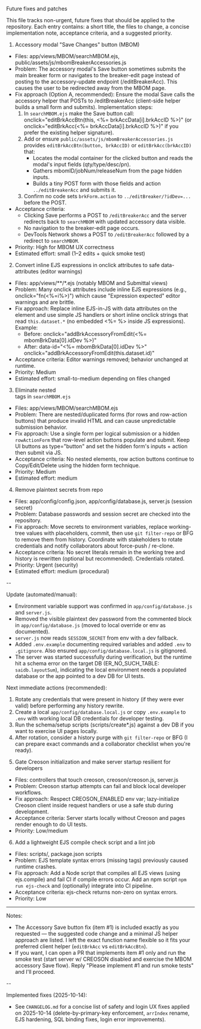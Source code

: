 Future fixes and patches

This file tracks non-urgent, future fixes that should be applied to the repository. Each entry contains: a short title, the files to change, a concise implementation note, acceptance criteria, and a suggested priority.

1) Accessory modal "Save Changes" button (MBOM)
- Files: app/views/MBOM/searchMBOM.ejs, public/assets/js/mbomBreakerAccessories.js
- Problem: The accessory modal's Save button sometimes submits the main breaker form or navigates to the breaker-edit page instead of posting to the accessory-update endpoint (/editBreakerAcc). This causes the user to be redirected away from the MBOM page.
- Fix approach (Option A, recommended): Ensure the modal Save calls the accessory helper that POSTs to /editBreakerAcc (client-side helper builds a small form and submits). Implementation steps:
  1. In `searchMBOM.ejs` make the Save button call: onclick="editBrkAccBtn(this, <%= brkAccData[i].brkAccID %>)" (or onclick="editBrkAcc(<%= brkAccData[i].brkAccID %>)" if you prefer the existing helper signature).
  2. Add or ensure `public/assets/js/mbomBreakerAccessories.js` provides `editBrkAccBtn(button, brkAccID)` or `editBrkAcc(brkAccID)` that:
     - Locates the modal container for the clicked button and reads the modal's input fields (qty/type/desc/pn).
     - Gathers mbomID/jobNum/releaseNum from the page hidden inputs.
     - Builds a tiny POST form with those fields and action `../editBreakerAcc` and submits it.
  3. Confirm no code sets `brkForm.action` to `../editBreaker/?idDev=...` before the POST.
- Acceptance criteria:
  - Clicking Save performs a POST to `/editBreakerAcc` and the server redirects back to `searchMBOM` with updated accessory data visible.
  - No navigation to the breaker-edit page occurs.
  - DevTools Network shows a POST to `/editBreakerAcc` followed by a redirect to `searchMBOM`.
- Priority: High for MBOM UX correctness
- Estimated effort: small (1–2 edits + quick smoke test)


2) Convert inline EJS expressions in onclick attributes to safe data-attributes (editor warnings)
- Files: app/views/**/*.ejs (notably MBOM and Submittal views)
- Problem: Many onclick attributes include inline EJS expressions (e.g., onclick="fn(<%=i%>)") which cause "Expression expected" editor warnings and are brittle.
- Fix approach: Replace inline EJS-in-JS with data attributes on the element and use simple JS handlers or short inline onclick strings that read `this.dataset.*` (no embedded <%= %> inside JS expressions). Example:
  - Before: onclick="addBrkAccessoryFromEdit(<%= mbomBrkData[0].idDev %>)"
  - After: data-id="<%= mbomBrkData[0].idDev %>" onclick="addBrkAccessoryFromEdit(this.dataset.id)"
- Acceptance criteria: Editor warnings removed; behavior unchanged at runtime.
- Priority: Medium
- Estimated effort: small-to-medium depending on files changed

3) Eliminate nested <form> tags in `searchMBOM.ejs`
- Files: app/views/MBOM/searchMBOM.ejs
- Problem: There are nested/duplicated forms (for rows and row-action buttons) that produce invalid HTML and can cause unpredictable submission behavior.
- Fix approach: Use a single form per logical submission or a hidden `rowActionForm` that row-level action buttons populate and submit. Keep UI buttons as type="button" and set the hidden form's inputs + action then submit via JS.
- Acceptance criteria: No nested <form> elements, row action buttons continue to Copy/Edit/Delete using the hidden form technique.
- Priority: Medium
- Estimated effort: medium

4) Remove plaintext secrets from repo
- Files: app/config/config.json, app/config/database.js, server.js (session secret)
- Problem: Database passwords and session secret are checked into the repository.
- Fix approach: Move secrets to environment variables, replace working-tree values with placeholders, commit, then use `git filter-repo` or BFG to remove them from history. Coordinate with stakeholders to rotate credentials and notify collaborators about force-push / re-clone.
- Acceptance criteria: No secret literals remain in the working tree and history is rewritten (optional but recommended). Credentials rotated.
- Priority: Urgent (security)
- Estimated effort: medium (procedural)

--

Update (automated/manual):
- Environment variable support was confirmed in `app/config/database.js` and `server.js`.
- Removed the visible plaintext dev password from the commented block in `app/config/database.js` (moved to local override or env as documented).
- `server.js` now reads `SESSION_SECRET` from env with a dev fallback.
- Added `.env.example` documenting required variables and added `.env` to `.gitignore`. Also ensured `app/config/database.local.js` is gitignored.
- The server was started successfully during verification, but the runtime hit a schema error on the target DB (ER_NO_SUCH_TABLE: `saidb.layoutSum`), indicating the local environment needs a populated database or the app pointed to a dev DB for UI tests.

Next immediate actions (recommended):
1. Rotate any credentials that were present in history (if they were ever valid) before performing any history rewrite.
2. Create a local `app/config/database.local.js` or copy `.env.example` to `.env` with working local DB credentials for developer testing.
3. Run the schema/setup scripts (scripts/create*.js) against a dev DB if you want to exercise UI pages locally.
4. After rotation, consider a history purge with `git filter-repo` or BFG (I can prepare exact commands and a collaborator checklist when you're ready).


5) Gate Creoson initialization and make server startup resilient for developers
- Files: controllers that touch creoson, creoson/creoson.js, server.js
- Problem: Creoson startup attempts can fail and block local developer workflows.
- Fix approach: Respect CREOSON_ENABLED env var; lazy-initialize Creoson client inside request handlers or use a safe stub during development.
- Acceptance criteria: Server starts locally without Creoson and pages render enough to do UI tests.
- Priority: Low/medium

6) Add a lightweight EJS compile check script and a lint job
- Files: scripts/, package.json scripts
- Problem: EJS template syntax errors (missing tags) previously caused runtime crashes.
- Fix approach: Add a Node script that compiles all EJS views (using ejs.compile) and fail CI if compile errors occur. Add an npm script `npm run ejs-check` and (optionally) integrate into CI pipeline.
- Acceptance criteria: ejs-check returns non-zero on syntax errors.
- Priority: Low

---
Notes:
- The Accessory Save button fix (item #1) is included exactly as you requested — the suggested code change and a minimal JS helper approach are listed. I left the exact function name flexible so it fits your preferred client helper (`editBrkAcc` vs `editBrkAccBtn`).
- If you want, I can open a PR that implements item #1 only and run the smoke test (start server w/ CREOSON disabled and exercise the MBOM accessory Save flow). Reply "Please implement #1 and run smoke tests" and I'll proceed.

--

Implemented fixes (2025-10-14):
- See `CHANGELOG.md` for a concise list of safety and login UX fixes applied on 2025-10-14 (delete-by-primary-key enforcement, `arrIndex` rename, EJS hardening, SQL binding fixes, login error improvements).


